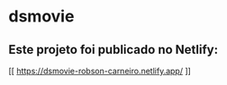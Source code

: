 # dsmovie

## Este projeto foi publicado no Netlify:
[[ https://dsmovie-robson-carneiro.netlify.app/ ]]
